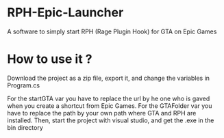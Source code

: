 # RPH-Epic-Launcher
A software to simply start RPH (Rage Plugin Hook) for GTA on Epic Games

# How to use it ?
Download the project as a zip file, export it, and change the variables in Program.cs

For the startGTA var you have to replace the url by he one who is gaved when you create a shortcut from Epic Games.
For the GTAFolder var you have to replace the path by your own path where GTA and RPH are installed.
Then, start the project with visual studio, and get the .exe in the bin directory

